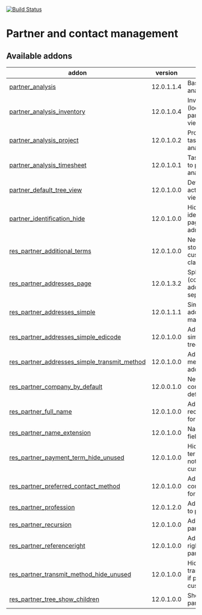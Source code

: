 [![Build Status](https://travis-ci.org/Tawasta/partner.svg?branch=12.0)](https://travis-ci.org/Tawasta/partner)

Partner and contact management
==============================

[//]: # (addons)

Available addons
----------------
addon | version | summary
--- | --- | ---
[partner_analysis](partner_analysis/) | 12.0.1.1.4 | Base for partner analysis view
[partner_analysis_inventory](partner_analysis_inventory/) | 12.0.1.0.4 | Inventory (locations) to partner analysis view
[partner_analysis_project](partner_analysis_project/) | 12.0.1.0.2 | Projects and tasks to partner analysis view
[partner_analysis_timesheet](partner_analysis_timesheet/) | 12.0.1.0.1 | Task timesheets to partner analysis view
[partner_default_tree_view](partner_default_tree_view/) | 12.0.1.0.0 | Defaults Contacts action to tree view
[partner_identification_hide](partner_identification_hide/) | 12.0.1.0.0 | Hide partner identification page from non-admins
[res_partner_additional_terms](res_partner_additional_terms/) | 12.0.1.0.0 | New model for storing customized clauses
[res_partner_addresses_page](res_partner_addresses_page/) | 12.0.1.3.2 | Split partner (company) addresses to separate pages
[res_partner_addresses_simple](res_partner_addresses_simple/) | 12.0.1.1.1 | Simplify partner address management
[res_partner_addresses_simple_edicode](res_partner_addresses_simple_edicode/) | 12.0.1.0.0 | Add edicode to simple address tree view
[res_partner_addresses_simple_transmit_method](res_partner_addresses_simple_transmit_method/) | 12.0.1.0.0 | Add transmit method to simple address tree view
[res_partner_company_by_default](res_partner_company_by_default/) | 12.0.0.1.0 | New partners are companies by default
[res_partner_full_name](res_partner_full_name/) | 12.0.1.0.0 | Adds a full recursive name for partners
[res_partner_name_extension](res_partner_name_extension/) | 12.0.1.0.0 | Name extension field for partner
[res_partner_payment_term_hide_unused](res_partner_payment_term_hide_unused/) | 12.0.1.0.0 | Hide payment term if partner is not a customer/supplier
[res_partner_preferred_contact_method](res_partner_preferred_contact_method/) | 12.0.1.0.0 | Add preferred contact method for partners
[res_partner_profession](res_partner_profession/) | 12.0.1.2.0 | Adds professions to partners
[res_partner_recursion](res_partner_recursion/) | 12.0.1.0.0 | Adds a recursive partner search
[res_partner_referenceright](res_partner_referenceright/) | 12.0.1.0.0 | Adds a reference right field for partners
[res_partner_transmit_method_hide_unused](res_partner_transmit_method_hide_unused/) | 12.0.1.0.0 | Hide transmit_method if partner is not a customer/supplier
[res_partner_tree_show_children](res_partner_tree_show_children/) | 12.0.1.0.0 | Show children in partner tree view

[//]: # (end addons)
